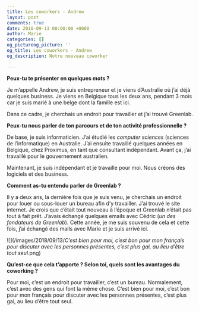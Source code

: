 ```yaml
---
title: Les coworkers - Andrew
layout: post
comments: true
date: 2018-09-13 00:00:00 +0000
author: Marie
categories: []
og_pictureog_picture: ''
og_title: Les coworkers - Andrew
og_description: Notre nouveau coworker

---
```

**Peux-tu te présenter en quelques mots ?**

Je m’appelle Andrew, je suis entrepreneur et je viens d’Australie où j’ai déjà quelques business. Je viens en Belgique tous les deux ans, pendant 3 mois car je suis marié à une belge dont la famille est ici.

Dans ce cadre, je cherchais un endroit pour travailler et j’ai trouvé Greenlab.

<!--more-->

**Peux-tu nous parler de ton parcours et de ton activité professionnelle ?**

De base, je suis informaticien. J’ai étudié les _computer sciences_ (sciences de l’informatique) en Australie. J’ai ensuite travaillé quelques années en Belgique, chez Proximus, en tant que consultant indépendant. Avant ça, j’ai travaillé pour le gouvernement australien.

Maintenant, je suis indépendant et je travaille pour moi. Nous créons des logiciels et des business.

**Comment as-tu entendu parler de Greenlab ?**

Il y a deux ans, la dernière fois que je suis venu, je cherchais un endroit pour louer ou sous-louer un bureau afin d’y travailler. J’ai trouvé le site internet. Je crois que c’était tout nouveau à l’époque et Greenlab n’était pas tout à fait prêt. J’avais échangé quelques emails avec Cédric (_un des fondateurs de Greenlab_). Cette année, je me suis souvenu de cela et cette fois, j’ai échangé des mails avec Marie et je suis arrivé ici.

![](/images/2018/09/13/_C’est bien pour moi, c’est bon pour mon français pour discuter avec les personnes présentes, c’est plus gai, au lieu d’être tout seul_.png)

**Qu’est-ce que cela t’apporte ? Selon toi, quels sont les avantages du coworking ?**

Pour moi, c’est un endroit pour travailler, c’est un bureau. Normalement, c’est avec des gens qui font la même chose. C’est bien pour moi, c’est bon pour mon français pour discuter avec les personnes présentes, c’est plus gai, au lieu d’être tout seul.